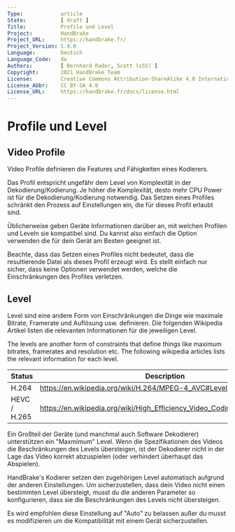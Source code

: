 ```yaml
---
Type:            article
State:           [ draft ]
Title:           Profile und Level
Project:         HandBrake
Project_URL:     https://handbrake.fr/
Project_Version: 1.4.0
Language:        Deutsch
Language_Code:   de
Authors:         [ Bernhard Rader, Scott (s55) ]
Copyright:       2021 HandBrake Team
License:         Creative Commons Attribution-ShareAlike 4.0 International
License_Abbr:    CC BY-SA 4.0
License_URL:     https://handbrake.fr/docs/license.html
---
```


Profile und Level
==========================

Video Profile
--------------

Video Profile definieren die Features und Fähigkeiten eines Kodierers.

Das Profil entspricht ungefähr dem Level von Komplexität in der Dekodierung/Kodierung. Je höher die Komplexität, desto mehr CPU Power ist für die Dekodierung/Kodierung notwendig. Das Setzen eines Profiles schränkt den Prozess auf Einstellungen ein, die für dieses Profil erlaubt sind.

Üblicherweise geben Geräte Informationen darüber an, mit welchen Profilen und Leveln sie kompatibel sind. Du kannst also einfach die Option verwenden die für dein Gerät am Besten geeignet ist.

Beachte, dass das Setzen eines Profiles nicht bedeutet, dass die resultierende Datei als dieses Profil erzeugt wird. Es stellt einfach nur sicher, dass keine Optionen verwendet werden, welche die Einschränkungen des Profiles verletzen.

Level
------------

Level sind eine andere Form von Einschränkungen die Dinge wie maximale Bitrate, Framerate und Auflösung usw. definieren. Die folgenden Wikipedia Artikel listen die relevanten Informationen für die jeweiligen Level.

The levels are another form of constraints that define things like maximum bitrates, framerates and resolution etc. The following wikipedia articles lists the relevant information for each level.

| Status      | Description                                                                                                                                              |
|-------------|----------------------------------------------------------------------------------------------------------------------------------------------------------|
| H.264       | https://en.wikipedia.org/wiki/H.264/MPEG-4_AVC#Levels                                                                                                    |
| HEVC / H.265| https://en.wikipedia.org/wiki/High_Efficiency_Video_Coding_tiers_and_levels                                                                              |


Ein Großteil der Geräte (und manchmal auch Software Dekodierer) unterstützen ein "Maxmimum" Level. Wenn die Spezifikationen des Videos die Beschränkungen des Levels übersteigen, ist der Dekodierer nicht in der Lage das Video korrekt abzuspielen (oder verhindert überhaupt das Abspielen).

HandBrake's Kodierer setzen den zugehörigen Level automatisch aufgrund der anderen Einstellungen. Um sicherzustellen, dass dein Video nicht einen bestimmten Level übersteigt, musst du die anderen Parameter so konfigurieren, dass sie die Beschränkungen des Levels nicht übersteigen.

Es wird empfohlen diese Einstellung auf "Auto" zu belassen außer du musst es modifizieren um die Kompatibilität mit einem Gerät sicherzustellen.
